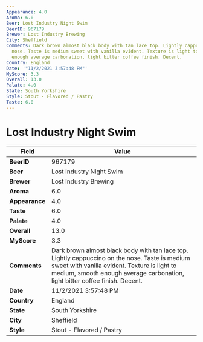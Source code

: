 ```yaml
---
Appearance: 4.0
Aroma: 6.0
Beer: Lost Industry Night Swim
BeerID: 967179
Brewer: Lost Industry Brewing
City: Sheffield
Comments: Dark brown almost black body with tan lace top. Lightly cappuccino on the
  nose. Taste is medium sweet with vanilla evident. Texture is light to medium, smooth
  enough average carbonation, light bitter coffee finish. Decent.
Country: England
Date: '"11/2/2021 3:57:48 PM"'
MyScore: 3.3
Overall: 13.0
Palate: 4.0
State: South Yorkshire
Style: Stout - Flavored / Pastry
Taste: 6.0
---
```


# Lost Industry Night Swim

| Field         | Value |
|---------------|-------|
| **BeerID** | 967179 |
| **Beer** | Lost Industry Night Swim |
| **Brewer** | Lost Industry Brewing |
| **Aroma** | 6.0 |
| **Appearance** | 4.0 |
| **Taste** | 6.0 |
| **Palate** | 4.0 |
| **Overall** | 13.0 |
| **MyScore** | 3.3 |
| **Comments** | Dark brown almost black body with tan lace top. Lightly cappuccino on the nose. Taste is medium sweet with vanilla evident. Texture is light to medium, smooth enough average carbonation, light bitter coffee finish. Decent. |
| **Date** | 11/2/2021 3:57:48 PM |
| **Country** | England |
| **State** | South Yorkshire |
| **City** | Sheffield |
| **Style** | Stout - Flavored / Pastry |
